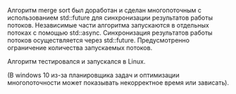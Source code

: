 Алгоритм merge sort был доработан и сделан многопоточным с использованием std::future для синхронизации результатов работы потоков.
Независимые части алгоритма запускаются в отдельных потоках с помощью std::async. 
Синхронизация результатов работы потоков осуществляется через std::future. 
Предусмотренно ограничение количества запускаемых потоков.

Алгоритм тестировался и запускался в Linux.

(В windows 10 из-за планировщика задач и оптимизации многопоточности может показывать некорректное время или зависать).
